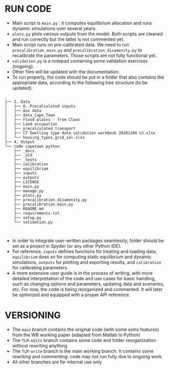 # RUN CODE

- Main script is ```main.py``` : it computes equilibrium allocation and runs dynamic simulations over several years.
- ```plots.py``` plots various outputs from the model. Both scripts are cleaned and run correctly but the latter is not commented yet.
- Main script runs on pre-calibrated data. We need to run ```precalibration_main.py``` and ```precalibration_disamenity.py``` to recalibrate the parameters. Those scripts are not fully functional yet.
- ```validation.py``` is a notepad containing some validation exercises (ongoing).
- Other files will be updated with the documentation.
- To run properly, the code should be put in a folder that also contains the appropriate data, according to the following tree structure (to be updated).

```shell
.
├── 2. Data
│   ├── 0. Precalculated inputs
│   ├── Aux data
│   ├── data_Cape_Town
│   ├── Flood plains - from Claus
│   ├── Land occupation
│   ├── precalculated_transport
│   ├── CT Dwelling type data validation workbook 20201204 v2.xlsx
│   └── housing_types_grid_sal.xlsx
├── 4. Output
└── code capetown python
    ├── _docs
    ├── _old
    ├── _tests
    ├── calibration
    ├── equilibrium
    ├── inputs
    ├── outputs
    ├── LICENSE
    ├── main.py
    ├── manage.py
    ├── plots.py
    ├── precalibration_disamenity.py
    ├── precalibration_main.py
    ├── README.md
    ├── requirements.txt
    ├── setup.py   
    └── validation.py
  
    
```

- In order to integrate user-written packages seamlessly, folder should be set as a project in Spyder (or any other Python IDE).
- For reference, ```inputs``` defines functions for treating and loading data, ```equilibrium``` does so for computing static equilibrium and dynamic simulations, ```outputs``` for plotting and exporting results, and ```calibration``` for calibrating parameters.
- A more extensive user guide is in the process of writing, with more detailed interpretation of the code and use cases for basic handling, such as changing options and parameters, updating data and scenarios, etc. For now, the code is being reorganized and commented. It will later be optimized and equipped with a proper API reference.


# VERSIONING

- The ```main``` branch contains the original code (with some extra features) from the WB working paper (adapted from Matlab to Python)
- The ```TLM-edits``` branch contains some code and folder reorganization without rewriting anything
- The ```TLM-write``` branch is the main working branch. It contains some rewriting and commenting: code may not run fully due to ongoing work.
- All other branches are for internal use only